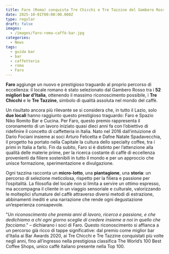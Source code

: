 ```yaml
---
title: Faro (Roma) conquista Tre Chicchi e Tre Tazzine del Gambero Rosso
date: 2025-10-01T00:00:00.000Z
type: regular
draft: false
images:
  - /images/faro-roma-caffè-bar.jpg
categories:
  - News
tags:
  - guida bar
  - bar
  - caffetteria
  - roma
  - Faro
---
```


**Faro** aggiunge un nuovo e prestigioso traguardo al proprio percorso di eccellenza: il locale romano è stato selezionato dal Gambero Rosso tra i **52 migliori bar d’Italia**, ottenendo il massimo riconoscimento possibile, i **Tre Chicchi** e le **Tre Tazzine**, simbolo di qualità assoluta nel mondo del caffè.

Un risultato ancora più rilevante se si considera che, in tutto il Lazio, solo **due locali** hanno raggiunto questo prestigioso traguardo: Faro e Spazio Niko Romito Bar e Cucina. Per Faro, questo premio rappresenta il coronamento di un lavoro iniziato quasi dieci anni fa con l’obiettivo di ridefinire il concetto di caffetteria in Italia. Nato nel 2016 dall’intuizione di Dario Fociani insieme ai soci Arturo Felicetta e Dafne Natale Spadavecchia, il progetto ha portato nella Capitale la cultura dello specialty coffee, tra i primi in Italia a farlo. Fin da subito, Faro si è distinto per l’attenzione alla qualità delle materie prime, per la ricerca costante di caffè di eccellenza provenienti da filiere sostenibili in tutto il mondo e per un approccio che unisce formazione, sperimentazione e divulgazione.

Ogni tazzina racconta un **micro-lotto**, una **piantagione**, una **storia**: un percorso di selezione meticolosa, rispetto per la filiera e passione per l’ospitalità. La filosofia del locale non si limita a servire un ottimo espresso, ma accompagna il cliente in un viaggio sensoriale e culturale, valorizzando le molteplici sfumature del caffè attraverso diversi metodi di estrazione, abbinamenti inediti e una narrazione che rende ogni degustazione un’esperienza consapevole.

"*Un riconoscimento che premia anni di lavoro, ricerca e passione, e che dedichiamo a chi ogni giorno sceglie di credere insieme a noi in quello che facciamo*." – dichiarano i soci di Faro. Questo riconoscimento si affianca a un percorso già ricco di tappe significative: dal premio come miglior bar d’Italia ai Bar Awards 2020, ai Tre Chicchi e Tre Tazzine conquistati più volte negli anni, fino all’ingresso nella prestigiosa classifica The World’s 100 Best Coffee Shops, unico caffè italiano presente nella Top 100.
